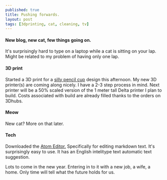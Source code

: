 ```yaml
---
published: true
title: Pushing forwards.
layout: post
tags: [3dprinting, cat, cleaning, tv]
---
```

#### New blog, new cat, few things going on.
It's surprisingly hard to type on a laptop while a cat is sitting on your lap. Might be related to my problem of having only one lap.

#### 3D print
Started a 3D print for a [silly pencil cup](http://www.thingiverse.com/thing:225489) design this afternoon.
My new 3D printer(s) are coming along nicely. I have a 2-3 step process in mind. Next printer will be a 50% scaled version of the 1 meter tall Delta printer I plan to build. Costs associated with build are already filled thanks to the orders on 3Dhubs.

#### Meow
New cat? More on that later.

#### Tech
Downloaded the [Atom Editor.](https://atom.io/) Specifically for editing markdown text. It's surprisingly easy to use. It has an English intelitype text automatic text suggestion.


Lots to come in the new year. Entering in to it with a new job, a wife, a home. Only time will tell what the future holds for us.
